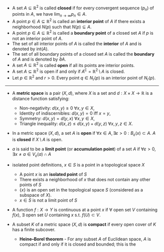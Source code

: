 

- A set $A\subseteq \mathbb{R}^2$ is called **closed** if for every convergent sequence $(p_n)$ of points in $A$, we have $\displaystyle\lim_{n\to\infty} p_n \in A$.
- A point $p\in A \subseteq \mathbb{R}^2$ is called an **interior point** of $A$ if there exists a neighborhood $N(p)$ such that $N(p) \subseteq A$.
- A point $p\in A \subseteq \mathbb{R}^2$ is called a **boundary point** of a closed set $A$ if $p$ is not an interior point of $A$.
- The set of all interior points of $A$ is called the **interior** of $A$ and is denoted by $\text{int}(A)$.
- The set of all boundary points of a closed set $A$ is called the **boundary** of $A$ and is denoted by $\partial A$.
- A set $A\subseteq \mathbb{R}^2$ is called **open** if all its points are interior points.
- A set $A\subseteq \mathbb{R}^2$ is open if and only if $A^{\complement}=\mathbb{R}^2 \setminus A$ is closed.
- Let $p\in \mathbb{R}^2$ and $r>0$. Every point $q\in N_r(p)$ is an interior point of $N_r(p)$.


--- 


- A **metric space** is a pair $(X, d)$, where $X$ is a set and $d: X \times X \to \mathbb{R}$ is a distance function satisfying:
	- Non-negativity: $d(x, y) \geq 0$ $\forall x, y \in X$,
	- Identity of indiscernibles: $d(x, y) = 0$ iff $x = y$,
	- Symmetry: $d(x, y) = d(y, x)$ $\forall x, y \in X$,
	- Triangle inequality: $d(x, z) \leq d(x, y) + d(y, z)$ $\forall x, y, z \in X$.

- In a metric space $(X, d)$, a set $A$ is **open** if $\forall x \in A, \exists \varepsilon > 0:B_\varepsilon(x) \subset A$. $A$ is **closed** if $X \setminus A$ is open.

- $a$ is said to be a **limit point** (or **accumulation point**) of a set $A$ if $\forall \varepsilon > 0,\exists x \neq a \in V_\varepsilon(a) \cap A$


- isolated point definitions, $x \in S$ is a point in a topological space $X$
	- A point $x$ is an **isolated point** of $S$  
	- There exists a neighborhood of $x$ that does not contain any other points of $S$ 
	- $\{ x \}$ is an open set in the topological space $S$ (considered as a subspace of $X$). 
	- $x \in S$ is not a limit point of $S$

- A function $f: X \to Y$ is continuous at a point $x$ if $\forall$ open set $V$ containing $f(x)$, $\exists$ open set $U$ containing $x$ s.t. $f(U) \subset V$.

- A subset $K$ of a metric space $(X, d)$ is **compact** if every open cover of $K$ has a finite subcover.
	- **Heine–Borel theorem** - For any subset $A$ of Euclidean space, $A$ is compact if and only if it is closed and bounded; this is the




